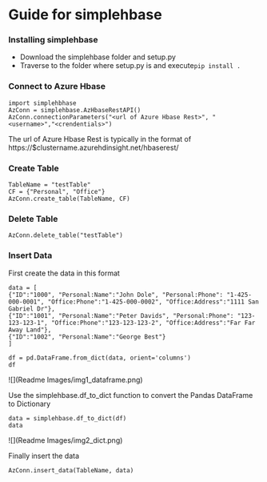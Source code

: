 # Guide for simplehbase

### Installing simplehbase
- Download the simplehbase folder and setup.py
- Traverse to the folder where setup.py is and execute`pip install .`

### Connect to Azure Hbase
    import simplehbhase
    AzConn = simplehbase.AzHbaseRestAPI()
    AzConn.connectionParameters("<url of Azure Hbase Rest>", "<username>","<crendentials>")
The url of Azure Hbase Rest is typically in the format of https://$clustername.azurehdinsight.net/hbaserest/

### Create Table
    TableName = "testTable"
    CF = {"Personal", "Office"}
    AzConn.create_table(TableName, CF)

### Delete Table
    AzConn.delete_table("testTable")

### Insert Data
First create the data in this format
    
    data = [
    {"ID":"1000", "Personal:Name":"John Dole", "Personal:Phone": "1-425-000-0001", "Office:Phone":"1-425-000-0002", "Office:Address":"1111 San Gabriel Dr"},
    {"ID":"1001", "Personal:Name":"Peter Davids", "Personal:Phone": "123-123-123-1", "Office:Phone":"123-123-123-2", "Office:Address":"Far Far Away Land"},
    {"ID":"1002", "Personal:Name":"George Best"}
    ]

    df = pd.DataFrame.from_dict(data, orient='columns')
    df
![](Readme Images/img1_dataframe.png)

Use the simplehbase.df_to_dict function to convert the Pandas DataFrame to Dictionary

    data = simplehbase.df_to_dict(df)
    data
![](Readme Images/img2_dict.png)

Finally insert the data

    AzConn.insert_data(TableName, data)